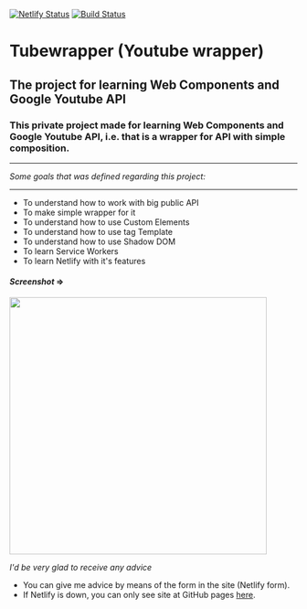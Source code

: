 [![Netlify Status](https://api.netlify.com/api/v1/badges/c2abaa1f-5a4a-4faf-bfbd-09bcb1814193/deploy-status)](https://tubewrapper.netlify.com/)
[![Build Status](https://travis-ci.com/deniolp/tubewrapper.svg?branch=master)](https://travis-ci.com/deniolp/tubewrapper)
# Tubewrapper (Youtube wrapper)
## The project for learning Web Components and Google Youtube API
### This private project made for learning Web Components and Google Youtube API, i.e. that is a wrapper for API with simple composition.

---

_Some goals that was defined regarding this project:_

---

* To understand how to work with big public API
* To make simple wrapper for it
* To understand how to use Custom Elements
* To understand how to use tag Template
* To understand how to use Shadow DOM
* To learn Service Workers
* To learn Netlify with it's features

#### _Screenshot_ =>

<img width="450" src="https://user-images.githubusercontent.com/30692310/52259973-ded8ba00-293d-11e9-89cf-1fc88a0e0f09.png">

_I'd be very glad to receive any advice_
* You can give me advice by means of the form in the site (Netlify form).
* If Netlify is down, you can only see site at GitHub pages [here](https://deniolp.github.io/tubewrapper/).
